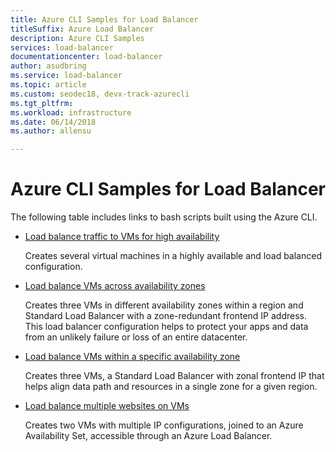 ```yaml
---
title: Azure CLI Samples for Load Balancer
titleSuffix: Azure Load Balancer
description: Azure CLI Samples
services: load-balancer
documentationcenter: load-balancer
author: asudbring
ms.service: load-balancer
ms.topic: article
ms.custom: seodec18, devx-track-azurecli
ms.tgt_pltfrm:
ms.workload: infrastructure
ms.date: 06/14/2018
ms.author: allensu

---
```

# Azure CLI Samples for Load Balancer

The following table includes links to bash scripts built using the Azure CLI.

* [Load balance traffic to VMs for high availability](./scripts/load-balancer-linux-cli-sample-nlb.md)

  Creates several virtual machines in a highly available and load balanced configuration.

* [Load balance VMs across availability zones](./scripts/load-balancer-linux-cli-sample-zone-redundant-frontend.md)

  Creates three VMs in different availability zones within a region and Standard Load Balancer with a zone-redundant frontend IP address. This load balancer configuration helps to protect your apps and data from an unlikely failure or loss of an entire datacenter.

* [Load balance VMs within a specific availability zone](./scripts/load-balancer-linux-cli-sample-zonal-frontend.md)

  Creates three VMs, a Standard Load Balancer with zonal frontend IP that helps align data path and resources in a single zone for a given region.

* [Load balance multiple websites on VMs](./scripts/load-balancer-linux-cli-load-balance-multiple-websites-vm.md)

  Creates two VMs with multiple IP configurations, joined to an Azure Availability Set, accessible through an Azure Load Balancer.

